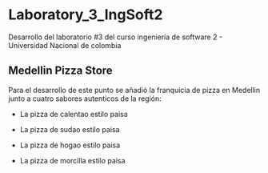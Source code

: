 # Laboratory_3_IngSoft2

Desarrollo del laboratorio #3 del curso ingeniería de software 2 - Universidad Nacional de colombia

## Medellin Pizza Store

Para el desarrollo de este punto se añadió la franquicia de pizza en Medellin junto a cuatro sabores autenticos de la región: 

* La pizza de calentao estilo paisa

* La pizza de sudao estilo paisa

* La pizza de hogao estilo paisa

* La pizza de morcilla estilo paisa
